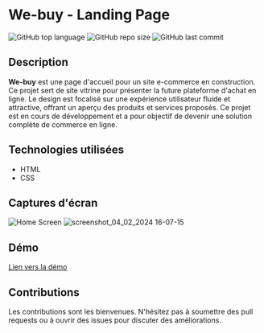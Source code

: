 # We-buy - Landing Page

![GitHub top language](https://img.shields.io/github/languages/top/dimainc26/we_buy)
![GitHub repo size](https://img.shields.io/github/repo-size/dimainc26/we_buy)
![GitHub last commit](https://img.shields.io/github/last-commit/dimainc26/we_buy)

## Description
**We-buy** est une page d'accueil pour un site e-commerce en construction. Ce projet sert de site vitrine pour présenter la future plateforme d'achat en ligne. Le design est focalisé sur une expérience utilisateur fluide et attractive, offrant un aperçu des produits et services proposés. Ce projet est en cours de développement et a pour objectif de devenir une solution complète de commerce en ligne.

## Technologies utilisées
- HTML
- CSS

## Captures d'écran
![Home Screen](https://github.com/dimainc26/we_buy/blob/main/assets/home.png)
![screenshot_04_02_2024 16-07-15](https://github.com/dimainc26/we-buy/assets/125144533/8439f9b6-6ff8-41cf-a9df-50629e1ef2bc)

## Démo
[Lien vers la démo](https://dev.dimazanre.com/we_buy)

## Contributions
Les contributions sont les bienvenues. N'hésitez pas à soumettre des pull requests ou à ouvrir des issues pour discuter des améliorations.
